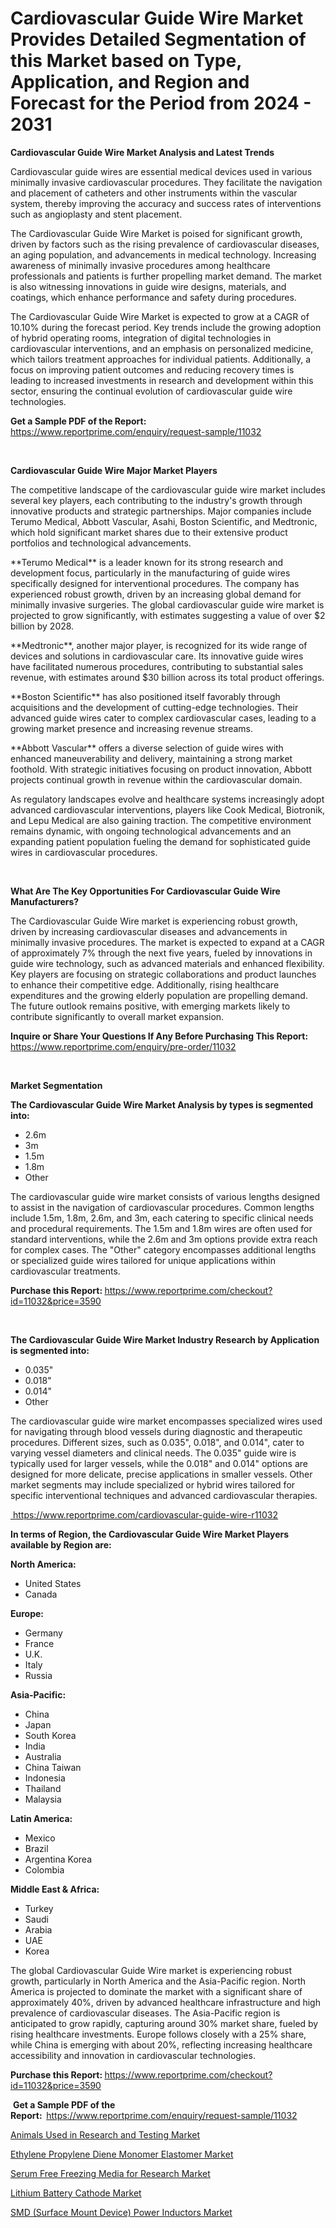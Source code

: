 <p><h1>Cardiovascular Guide Wire Market Provides Detailed Segmentation of this Market based on Type, Application, and Region and Forecast for the Period from 2024 - 2031</h1></p><p><strong>Cardiovascular Guide Wire Market Analysis and Latest Trends</strong></p>
<p><p>Cardiovascular guide wires are essential medical devices used in various minimally invasive cardiovascular procedures. They facilitate the navigation and placement of catheters and other instruments within the vascular system, thereby improving the accuracy and success rates of interventions such as angioplasty and stent placement.</p><p>The Cardiovascular Guide Wire Market is poised for significant growth, driven by factors such as the rising prevalence of cardiovascular diseases, an aging population, and advancements in medical technology. Increasing awareness of minimally invasive procedures among healthcare professionals and patients is further propelling market demand. The market is also witnessing innovations in guide wire designs, materials, and coatings, which enhance performance and safety during procedures.</p><p>The Cardiovascular Guide Wire Market is expected to grow at a CAGR of 10.10% during the forecast period. Key trends include the growing adoption of hybrid operating rooms, integration of digital technologies in cardiovascular interventions, and an emphasis on personalized medicine, which tailors treatment approaches for individual patients. Additionally, a focus on improving patient outcomes and reducing recovery times is leading to increased investments in research and development within this sector, ensuring the continual evolution of cardiovascular guide wire technologies.</p></p>
<p><strong>Get a Sample PDF of the Report:&nbsp;</strong> <a href="https://www.reportprime.com/enquiry/request-sample/11032?utm_campaign=4&utm_medium=2&utm_source=Github&utm_content=ia&utm_term=29112024&utm_id=cardiovascular-guide-wire">https://www.reportprime.com/enquiry/request-sample/11032</a></p>
<p>&nbsp;</p>
<p><strong>Cardiovascular Guide Wire Major Market Players</strong></p>
<p><p>The competitive landscape of the cardiovascular guide wire market includes several key players, each contributing to the industry's growth through innovative products and strategic partnerships. Major companies include Terumo Medical, Abbott Vascular, Asahi, Boston Scientific, and Medtronic, which hold significant market shares due to their extensive product portfolios and technological advancements.</p><p>**Terumo Medical** is a leader known for its strong research and development focus, particularly in the manufacturing of guide wires specifically designed for interventional procedures. The company has experienced robust growth, driven by an increasing global demand for minimally invasive surgeries. The global cardiovascular guide wire market is projected to grow significantly, with estimates suggesting a value of over $2 billion by 2028.</p><p>**Medtronic**, another major player, is recognized for its wide range of devices and solutions in cardiovascular care. Its innovative guide wires have facilitated numerous procedures, contributing to substantial sales revenue, with estimates around $30 billion across its total product offerings.</p><p>**Boston Scientific** has also positioned itself favorably through acquisitions and the development of cutting-edge technologies. Their advanced guide wires cater to complex cardiovascular cases, leading to a growing market presence and increasing revenue streams.</p><p>**Abbott Vascular** offers a diverse selection of guide wires with enhanced maneuverability and delivery, maintaining a strong market foothold. With strategic initiatives focusing on product innovation, Abbott projects continual growth in revenue within the cardiovascular domain.</p><p>As regulatory landscapes evolve and healthcare systems increasingly adopt advanced cardiovascular interventions, players like Cook Medical, Biotronik, and Lepu Medical are also gaining traction. The competitive environment remains dynamic, with ongoing technological advancements and an expanding patient population fueling the demand for sophisticated guide wires in cardiovascular procedures.</p></p>
<p>&nbsp;</p>
<p><strong>What Are The Key Opportunities For Cardiovascular Guide Wire Manufacturers?</strong></p>
<p><p>The Cardiovascular Guide Wire market is experiencing robust growth, driven by increasing cardiovascular diseases and advancements in minimally invasive procedures. The market is expected to expand at a CAGR of approximately 7% through the next five years, fueled by innovations in guide wire technology, such as advanced materials and enhanced flexibility. Key players are focusing on strategic collaborations and product launches to enhance their competitive edge. Additionally, rising healthcare expenditures and the growing elderly population are propelling demand. The future outlook remains positive, with emerging markets likely to contribute significantly to overall market expansion.</p></p>
<p><strong>Inquire or Share Your Questions If Any Before Purchasing This Report:</strong> <a href="https://www.reportprime.com/enquiry/pre-order/11032?utm_campaign=4&utm_medium=2&utm_source=Github&utm_content=ia&utm_term=29112024&utm_id=cardiovascular-guide-wire">https://www.reportprime.com/enquiry/pre-order/11032</a></p>
<p>&nbsp;</p>
<p><strong>Market Segmentation</strong></p>
<p><strong>The Cardiovascular Guide Wire Market Analysis by types is segmented into:</strong></p>
<p><ul><li>2.6m</li><li>3m</li><li>1.5m</li><li>1.8m</li><li>Other</li></ul></p>
<p><p>The cardiovascular guide wire market consists of various lengths designed to assist in the navigation of cardiovascular procedures. Common lengths include 1.5m, 1.8m, 2.6m, and 3m, each catering to specific clinical needs and procedural requirements. The 1.5m and 1.8m wires are often used for standard interventions, while the 2.6m and 3m options provide extra reach for complex cases. The "Other" category encompasses additional lengths or specialized guide wires tailored for unique applications within cardiovascular treatments.</p></p>
<p><strong>Purchase this Report:&nbsp;</strong><a href="https://www.reportprime.com/checkout?id=11032&price=3590&utm_campaign=4&utm_medium=2&utm_source=Github&utm_content=ia&utm_term=29112024&utm_id=cardiovascular-guide-wire">https://www.reportprime.com/checkout?id=11032&price=3590</a></p>
<p>&nbsp;</p>
<p><strong>The Cardiovascular Guide Wire Market Industry Research by Application is segmented into:</strong></p>
<p><ul><li>0.035"</li><li>0.018"</li><li>0.014"</li><li>Other</li></ul></p>
<p><p>The cardiovascular guide wire market encompasses specialized wires used for navigating through blood vessels during diagnostic and therapeutic procedures. Different sizes, such as 0.035", 0.018", and 0.014", cater to varying vessel diameters and clinical needs. The 0.035" guide wire is typically used for larger vessels, while the 0.018" and 0.014" options are designed for more delicate, precise applications in smaller vessels. Other market segments may include specialized or hybrid wires tailored for specific interventional techniques and advanced cardiovascular therapies.</p></p>
<p><a href="https://www.reportprime.com/cardiovascular-guide-wire-r11032?utm_campaign=4&utm_medium=2&utm_source=Github&utm_content=ia&utm_term=29112024&utm_id=cardiovascular-guide-wire">&nbsp;https://www.reportprime.com/cardiovascular-guide-wire-r11032</a></p>
<p><strong>In terms of Region, the Cardiovascular Guide Wire Market Players available by Region are:</strong></p>
<p>
    <p> <strong> North America: </strong>
        <ul>
            <li>United States</li>
            <li>Canada</li>
        </ul>
        </p> 
    <p> <strong> Europe: </strong>
        <ul>
            <li>Germany</li>
            <li>France</li>
            <li>U.K.</li>
            <li>Italy</li>
            <li>Russia</li>
        </ul>
        </p> 
    <p> <strong> Asia-Pacific: </strong>
        <ul>
            <li>China</li>
            <li>Japan</li>
            <li>South Korea</li>
            <li>India</li>
            <li>Australia</li>
            <li>China Taiwan</li>
            <li>Indonesia</li>
            <li>Thailand</li>
            <li>Malaysia</li>
        </ul>
        </p> 
    <p> <strong> Latin America: </strong>
        <ul>
            <li>Mexico</li>
            <li>Brazil</li>
            <li>Argentina Korea</li>
            <li>Colombia</li>
        </ul>
        </p> 
    <p> <strong> Middle East & Africa: </strong>
        <ul>
            <li>Turkey</li>
            <li>Saudi</li>
            <li>Arabia</li>
            <li>UAE</li>
            <li>Korea</li>
        </ul>
    </p>
    </p>
<p><p>The global Cardiovascular Guide Wire market is experiencing robust growth, particularly in North America and the Asia-Pacific region. North America is projected to dominate the market with a significant share of approximately 40%, driven by advanced healthcare infrastructure and high prevalence of cardiovascular diseases. The Asia-Pacific region is anticipated to grow rapidly, capturing around 30% market share, fueled by rising healthcare investments. Europe follows closely with a 25% share, while China is emerging with about 20%, reflecting increasing healthcare accessibility and innovation in cardiovascular technologies.</p></p>
<p><strong>Purchase this Report: </strong><a href="https://www.reportprime.com/checkout?id=11032&price=3590&utm_campaign=4&utm_medium=2&utm_source=Github&utm_content=ia&utm_term=29112024&utm_id=cardiovascular-guide-wire">https://www.reportprime.com/checkout?id=11032&price=3590</a></p>
<p>&nbsp;<strong>Get a Sample PDF of the Report:&nbsp;&nbsp;</strong><a href="https://www.reportprime.com/enquiry/request-sample/11032?utm_campaign=4&utm_medium=2&utm_source=Github&utm_content=ia&utm_term=29112024&utm_id=cardiovascular-guide-wire">https://www.reportprime.com/enquiry/request-sample/11032</a></p>
<p><strong></strong></p>
<p><p><a href="https://github.com/FosterFahey91/Market-Research-Report-List-1/blob/main/animals-used-in-research-and-testing-market.md?utm_campaign=4&utm_medium=2&utm_source=Github&utm_content=ia&utm_term=29112024&utm_id=cardiovascular-guide-wire">Animals Used in Research and Testing Market</a></p><p><a href="https://issuu.com/reportprime-2/docs/ethylene-propylene-diene-monomer-elastomer-market-?utm_campaign=4&utm_medium=2&utm_source=Github&utm_content=ia&utm_term=29112024&utm_id=cardiovascular-guide-wire">Ethylene Propylene Diene Monomer Elastomer Market</a></p><p><a href="https://github.com/NarcisoFerry/Market-Research-Report-List-1/blob/main/serum-free-freezing-media-for-research-market.md?utm_campaign=4&utm_medium=2&utm_source=Github&utm_content=ia&utm_term=29112024&utm_id=cardiovascular-guide-wire">Serum Free Freezing Media for Research Market</a></p><p><a href="https://www.linkedin.com/pulse/lithium-battery-cathode-market-size-share-growth-analysis-type-e5zoc?utm_campaign=4&utm_medium=2&utm_source=Github&utm_content=ia&utm_term=29112024&utm_id=cardiovascular-guide-wire">Lithium Battery Cathode Market</a></p><p><a href="https://issuu.com/reportprime-2/docs/smd-surface-mount-device-power-inductors-market-si?utm_campaign=4&utm_medium=2&utm_source=Github&utm_content=ia&utm_term=29112024&utm_id=cardiovascular-guide-wire">SMD (Surface Mount Device) Power Inductors Market</a></p></p>